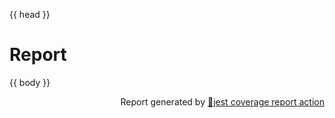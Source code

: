 {{ head }}

# Report

{{ body }}

<p align="right">Report generated by <a href="https://github.com/ArtiomTr/jest-coverage-report-action">🧪jest coverage report action</a></p>
